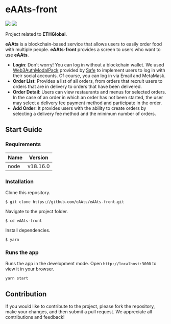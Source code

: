 # eAAts-front
<img src="https://img.shields.io/badge/react-61DAFB?style=for-the-badge&logo=react&logoColor=black"> <img  src="https://img.shields.io/badge/javascript-F7DF1E?style=for-the-badge&logo=javascript&logoColor=black">

Project related to **ETHGlobal**.

**eAAts** is a blockchain-based service that allows users to easily order food with multiple people.
**eAAts-front** provides a screen to users who want to use **eAAts**.

- **Login**: Don't worry! You can log in without a blockchain wallet. We used [Web3AuthModalPack](https://docs.safe.global/reference/auth-kit/web3authmodalpack) provided by [Safe](https://safe.global/) to implement users to log in with their social accounts. Of course, you can log in via Email and MetaMask.
- **Order List**: Provides a list of all orders, from orders that recruit users to orders that are in delivery to orders that have been delivered.
- **Order Detail**: Users can view restaurants and menus for selected orders. In the case of an order in which an order has not been started, the user may select a delivery fee payment method and participate in the order.
- **Add Order**: It provides users with the ability to create orders by selecting a delivery fee method and the minimum number of orders.

## Start Guide

### Requirements

|Name|Version|
|------|---|
|node|v18.16.0|


### Installation

Clone this repository.
```shell
$ git clone https://github.com/eAAts/eAAts-front.git
```

Navigate to the project folder.
```shell
$ cd eAAts-front
```

Install dependencies.
```shell
$ yarn
```

### Runs the app

Runs the app in the development mode.
Open `http://localhost:3000` to view it in your browser.
```shell
yarn start
```

## Contribution

If you would like to contribute to the project, please fork the repository, make your changes, and then submit a pull request. We appreciate all contributions and feedback!
